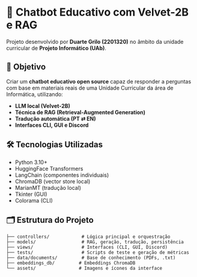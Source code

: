 # 🧠 Chatbot Educativo com Velvet-2B e RAG

Projeto desenvolvido por **Duarte Grilo (2201320)** no âmbito da unidade curricular de **Projeto Informático (UAb)**.

## 🎯 Objetivo

Criar um **chatbot educativo open source** capaz de responder a perguntas com base em materiais reais de uma Unidade Curricular da área de Informática, utilizando:

- **LLM local (Velvet-2B)**
- **Técnica de RAG (Retrieval-Augmented Generation)**
- **Tradução automática (PT ⇄ EN)**
- **Interfaces CLI, GUI e Discord**

## 🛠️ Tecnologias Utilizadas

- Python 3.10+
- HuggingFace Transformers
- LangChain (componentes individuais)
- ChromaDB (vector store local)
- MarianMT (tradução local)
- Tkinter (GUI)
- Colorama (CLI)

## 🗂️ Estrutura do Projeto

```plaintext
├── controllers/            # Lógica principal e orquestração
├── models/                 # RAG, geração, tradução, persistência
├── views/                  # Interfaces (CLI, GUI, Discord)
├── tests/                  # Scripts de teste e geração de métricas
├── data/documents/         # Base de conhecimento (PDFs, .txt)
├── embeddings_db/         # Embeddings ChromaDB
└── assets/                # Imagens e ícones da interface

